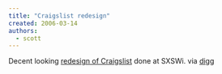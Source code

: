 ```yaml
---
title: "Craigslist redesign"
created: 2006-03-14
authors: 
  - scott
---
```


Decent looking [redesign of Craigslist](http://justwatchthesky.com/vault/sxsw/) done at SXSWi. via [digg](http://digg.com/design/Craigslist_gets_a_make_over_%28Redesigned%29)
